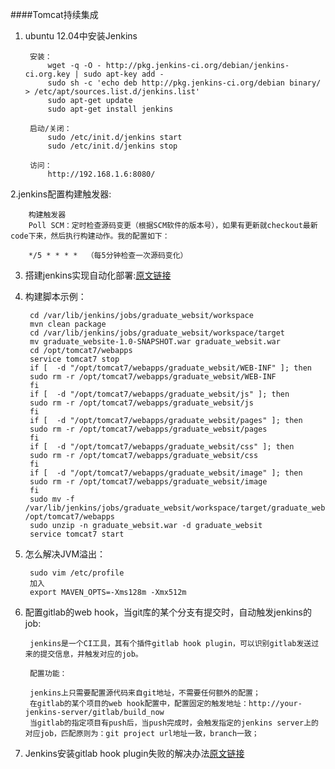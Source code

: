 ####Tomcat持续集成

1. ubuntu 12.04中安装Jenkins

        安装：
            wget -q -O - http://pkg.jenkins-ci.org/debian/jenkins-ci.org.key | sudo apt-key add -  
            sudo sh -c 'echo deb http://pkg.jenkins-ci.org/debian binary/ > /etc/apt/sources.list.d/jenkins.list'  
            sudo apt-get update  
            sudo apt-get install jenkins  
            
        启动/关闭：
            sudo /etc/init.d/jenkins start  
            sudo /etc/init.d/jenkins stop  
            
        访问：
            http://192.168.1.6:8080/  
            
2.jenkins配置构建触发器:
        
        构建触发器
        Poll SCM：定时检查源码变更（根据SCM软件的版本号），如果有更新就checkout最新code下来，然后执行构建动作。我的配置如下：
        
        */5 * * * *  （每5分钟检查一次源码变化）
        
3. 搭建jenkins实现自动化部署:[原文链接][1]

4. 构建脚本示例：

        cd /var/lib/jenkins/jobs/graduate_websit/workspace
        mvn clean package
        cd /var/lib/jenkins/jobs/graduate_websit/workspace/target
        mv graduate_website-1.0-SNAPSHOT.war graduate_websit.war
        cd /opt/tomcat7/webapps
        service tomcat7 stop
        if [  -d "/opt/tomcat7/webapps/graduate_websit/WEB-INF" ]; then  
        sudo rm -r /opt/tomcat7/webapps/graduate_websit/WEB-INF
        fi
        if [  -d "/opt/tomcat7/webapps/graduate_websit/js" ]; then  
        sudo rm -r /opt/tomcat7/webapps/graduate_websit/js
        fi
        if [  -d "/opt/tomcat7/webapps/graduate_websit/pages" ]; then  
        sudo rm -r /opt/tomcat7/webapps/graduate_websit/pages
        fi
        if [  -d "/opt/tomcat7/webapps/graduate_websit/css" ]; then  
        sudo rm -r /opt/tomcat7/webapps/graduate_websit/css
        fi
        if [  -d "/opt/tomcat7/webapps/graduate_websit/image" ]; then  
        sudo rm -r /opt/tomcat7/webapps/graduate_websit/image
        fi
        sudo mv -f  /var/lib/jenkins/jobs/graduate_websit/workspace/target/graduate_websit.war /opt/tomcat7/webapps
        sudo unzip -n graduate_websit.war -d graduate_websit
        service tomcat7 start

5. 怎么解决JVM溢出：

        sudo vim /etc/profile
        加入
        export MAVEN_OPTS=-Xms128m -Xmx512m

6. 配置gitlab的web hook，当git库的某个分支有提交时，自动触发jenkins的job:
        
        jenkins是一个CI工具，其有个插件gitlab hook plugin，可以识别gitlab发送过来的提交信息，并触发对应的job。
        
        配置功能：
        
        jenkins上只需要配置源代码来自git地址，不需要任何额外的配置；
        在gitlab的某个项目的web hook配置中，配置固定的触发地址：http://your-jenkins-server/gitlab/build_now
        当gitlab的指定项目有push后，当push完成时，会触发指定的jenkins server上的对应job，匹配原则为：git project url地址一致，branch一致；

7. Jenkins安装gitlab hook plugin失败的解决办法[原文链接][2]

[1]: http://huaoguo.com/work/2014/09/04/%E6%90%AD%E5%BB%BAjenkins%E5%AE%9E%E7%8E%B0%E8%87%AA%E5%8A%A8%E5%8C%96%E9%83%A8%E7%BD%B2.html
[2]: http://blog.csdn.net/jpiverson/article/details/50044453
